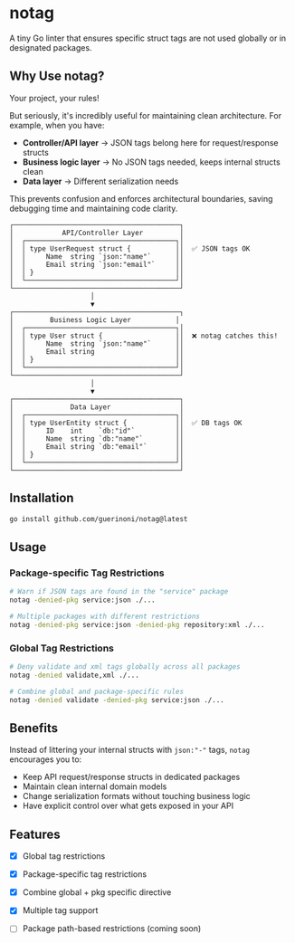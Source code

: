# notag

A tiny Go linter that ensures specific struct tags are not used globally or in designated packages.

## Why Use notag?

Your project, your rules! 

But seriously, it's incredibly useful for maintaining clean architecture. For example, when you have:
- **Controller/API layer** → JSON tags belong here for request/response structs
- **Business logic layer** → No JSON tags needed, keeps internal structs clean
- **Data layer** → Different serialization needs

This prevents confusion and enforces architectural boundaries, saving debugging time and maintaining code clarity.

```
┌─────────────────────────────────────────┐
│            API/Controller Layer         │
│  ┌─────────────────────────────────────┐│
│  │ type UserRequest struct {           ││  ✅ JSON tags OK
│  │     Name  string `json:"name"`      ││
│  │     Email string `json:"email"`     ││
│  │ }                                   ││
│  └─────────────────────────────────────┘│
└─────────────────────────────────────────┘
                    │
                    ▼
┌─────────────────────────────────────────┐
│         Business Logic Layer           │
│  ┌─────────────────────────────────────┐│
│  │ type User struct {                  ││  ❌ notag catches this!
│  │     Name  string `json:"name"`      ││
│  │     Email string                    ││
│  │ }                                   ││
│  └─────────────────────────────────────┘│
└─────────────────────────────────────────┘
                    │
                    ▼
┌─────────────────────────────────────────┐
│              Data Layer                 │
│  ┌─────────────────────────────────────┐│
│  │ type UserEntity struct {            ││  ✅ DB tags OK
│  │     ID    int    `db:"id"`          ││
│  │     Name  string `db:"name"`        ││
│  │     Email string `db:"email"`       ││
│  │ }                                   ││
│  └─────────────────────────────────────┘│
└─────────────────────────────────────────┘
```

## Installation

```bash
go install github.com/guerinoni/notag@latest
```

## Usage

### Package-specific Tag Restrictions
```bash
# Warn if JSON tags are found in the "service" package
notag -denied-pkg service:json ./...

# Multiple packages with different restrictions
notag -denied-pkg service:json -denied-pkg repository:xml ./...
```

### Global Tag Restrictions
```bash
# Deny validate and xml tags globally across all packages
notag -denied validate,xml ./...

# Combine global and package-specific rules
notag -denied validate -denied-pkg service:json ./...
```

## Benefits

Instead of littering your internal structs with `json:"-"` tags, `notag` encourages you to:
- Keep API request/response structs in dedicated packages
- Maintain clean internal domain models
- Change serialization formats without touching business logic
- Have explicit control over what gets exposed in your API

## Features

- [x] Global tag restrictions
- [x] Package-specific tag restrictions
- [x] Combine global + pkg specific directive
- [x] Multiple tag support
- [ ] Package path-based restrictions (coming soon)

